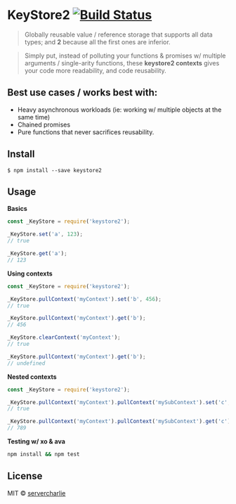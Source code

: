 # KeyStore2 [![Build Status](https://travis-ci.org/servercharlie/keystore2>.svg?branch=master)](https://travis-ci.org/servercharlie/keystore2)

> Globally reusable value / reference storage that supports all data types; and **2** because all the first ones are inferior.

> Simply put, instead of polluting your functions & promises w/ multiple arguments / single-arity functions, these **keystore2 contexts** gives your code more readability, and code reusability.

## Best use cases / works best with:
- Heavy asynchronous workloads (ie: working w/ multiple objects at the same time)
- Chained promises
- Pure functions that never sacrifices reusability.

## Install

```
$ npm install --save keystore2
```


## Usage

**Basics**

```js
const _KeyStore = require('keystore2');

_KeyStore.set('a', 123);
// true

_KeyStore.get('a');
// 123
```

**Using contexts**

```js
const _KeyStore = require('keystore2');

_KeyStore.pullContext('myContext').set('b', 456);
// true

_KeyStore.pullContext('myContext').get('b');
// 456

_KeyStore.clearContext('myContext');
// true

_KeyStore.pullContext('myContext').get('b');
// undefined

```

**Nested contexts**

```js
const _KeyStore = require('keystore2');

_KeyStore.pullContext('myContext').pullContext('mySubContext').set('c', 789);
// true

_KeyStore.pullContext('myContext').pullContext('mySubContext').get('c');
// 789
```

**Testing w/ xo & ava**

```sh
npm install && npm test
```


## License

MIT © [servercharlie](https://github.com/servercharlie)
